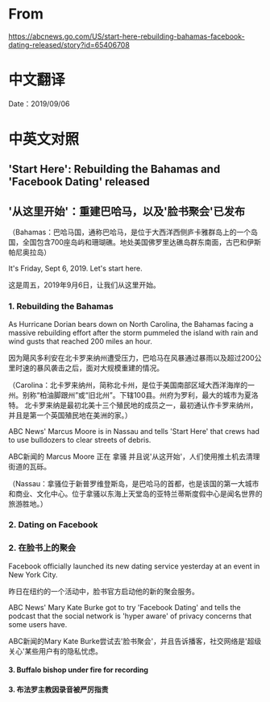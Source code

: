# From

https://abcnews.go.com/US/start-here-rebuilding-bahamas-facebook-dating-released/story?id=65406708

# 中文翻译

Date：2019/09/06

# 中英文对照

## 'Start Here': Rebuilding the Bahamas and 'Facebook Dating' released

## '从这里开始'：重建巴哈马，以及'脸书聚会'已发布

（Bahamas：巴哈马国，通称巴哈马，是位于大西洋西侧庐卡雅群岛上的一个岛国，全国包含700座岛屿和珊瑚礁。地处美国佛罗里达礁岛群东南面，古巴和伊斯帕尼奥拉岛）

It's Friday, Sept 6, 2019. Let's start here.

这是周五，2019年9月6日，让我们从这里开始。

### 1. Rebuilding the Bahamas

As Hurricane Dorian bears down on North Carolina, the Bahamas facing a massive rebuilding effort after the storm pummeled the island with rain and wind gusts that reached 200 miles an hour.

因为飓风多利安在北卡罗来纳州遭受压力，巴哈马在风暴通过暴雨以及超过200公里时速的暴风袭击之后，面对大规模重建的情况。

（Carolina：北卡罗来纳州，简称北卡州，是位于美国南部区域大西洋海岸的一州。别称“柏油脚跟州”或“旧北州”。下辖100县。州府为罗利，最大的城市为夏洛特。 北卡罗来纳是最初北美十三个殖民地的成员之一，最初通认作卡罗来纳州，并且是第一个英国殖民地在美洲的家。）

ABC News' Marcus Moore is in Nassau and tells 'Start Here' that crews had to use bulldozers to clear streets of debris.

ABC新闻的 Marcus Moore 正在 拿骚 并且说'从这开始'，人们使用推土机去清理街道的瓦砾。

（Nassau：拿骚位于新普罗维登斯岛，是巴哈马的首都，也是该国的第一大城市和商业、文化中心。位于拿骚以东海上天堂岛的亚特兰蒂斯度假中心是闻名世界的旅游胜地。）

### 2. Dating on Facebook

### 2. 在脸书上的聚会

Facebook officially launched its new dating service yesterday at an event in New York City.

昨日在纽约的一个活动中，脸书官方启动他的新的聚会服务。

ABC News' Mary Kate Burke got to try 'Facebook Dating' and tells the podcast that the social network is 'hyper aware' of privacy concerns that some users have.

ABC新闻的Mary Kate Burke尝试去'脸书聚会'，并且告诉播客，社交网络是'超级关心'某些用户有的隐私忧虑。

#### 3. Buffalo bishop under fire for recording

#### 3. 布法罗主教因录音被严厉指责

